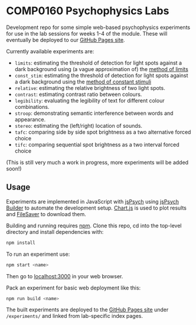 # COMP0160 Psychophysics Labs

Development repo for some simple web-based psychophysics experiments
for use in the lab sessions for weeks 1-4 of the module. These will
eventually be deployed to our
[GitHub Pages site](https://comp0160.github.io).

Currently available experiments are:

* `limits`: estimating the threshold of detection for light spots against a
  dark background using (a vague approximation of) the
  [method of limits](https://en.wikipedia.org/wiki/Psychophysics#Method_of_limits)
* `const_stim`: estimating the threshold of detection for light spots against a
  dark background using the [method of constant stimuli](https://en.wikipedia.org/wiki/Psychophysics#Method_of_constant_stimuli)
* `relative`: estimating the relative brightness of two light spots.
* `contrast`: estimating contrast ratio between colours.
* `legibility`: evaluating the legibility of text for different colour combinations.
* `stroop`: demonstrating semantic interference between words and appearance.
* `stereo`: estimating the (left/right) location of sounds.
* `tafc`: comparing side by side spot brightness as a two alternative forced choice
* `tifc`: comparing sequential spot brightness as a two interval forced choice

(This is still very much a work in progress, more experiments will be added soon!)

## Usage

Experiments are implemented in JavaScript with [jsPsych](https://www.jspsych.org/)
using [jsPsych Builder](https://github.com/bjoluc/jspsych-builder) to automate the
development setup. [Chart.js](https://www.chartjs.org/docs/latest/) is used to plot
results and [FileSaver](https://github.com/eligrey/FileSaver.js/) to download them.

Building and running requires [npm](https://docs.npmjs.com/about-npm). Clone this repo,
cd into the top-level directory and install dependencies with:

```sh
npm install
```

To run an experiment use:

```sh
npm start <name>
```

Then go to [localhost:3000](http://localhost:3000) in your web browser.

Pack an experiment for basic web deployment like this:

```sh
npm run build <name>
```

The built experiments are deployed to the [GitHub Pages site](https://comp0160.github.io)
under `/experiments/` and linked from lab-specific index pages.